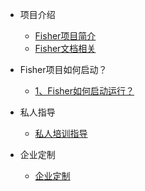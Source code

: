 * 项目介绍
  * [<span></span>Fisher项目简介](js-nan.md)
  * [<span></span>Fisher文档相关<i class='iconS'></i>](js-memoi.md)

* Fisher项目如何启动？
  * [<span></span>1、Fisher如何启动运行？ <i class='iconS'></i><i class='iconS'></i><i class='iconS'></i>](basic.md)


* 私人指导
  * [<span></span>私人培训指导<i class='iconS'></i>](important/im-2.md)

* 企业定制
  * [<span></span>企业定制 <i class='iconS'></i>](regexp/regexp-1.md)
